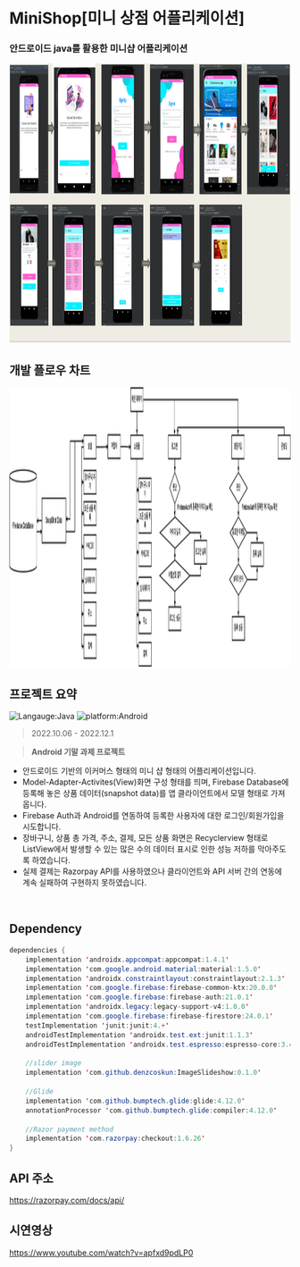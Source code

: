 # MiniShop[미니 상점 어플리케이션]
### 안드로이드 java를 활용한 미니샵 어플리케이션
<img src='mini shopping mall.png' alt='shopping mall algorithm' width="100%" height="500px"/>

## 개발 플로우 차트
<img src='shopping.drawio.png' alt='shopping mall algorithm' width="100%" height="500px"/>

## 프로젝트 요약
![Langauge:Java](https://img.shields.io/badge/Language-Java-green) ![platform:Android](https://img.shields.io/badge/Platform-Android-green)
> 2022.10.06 - 2022.12.1   
 
> **Android 기말 과제 프로젝트**
* 안드로이드 기반의 이커머스 형태의 미니 샵 형태의 어플리케이션입니다.
* Model-Adapter-Activites(View)화면 구성 형태를 띄며, Firebase Database에 등록해 놓은 상품 데이터(snapshot data)를 앱 클라이언트에서 모델 형태로 가져옵니다.
* Firebase Auth과 Android를 연동하여 등록한 사용자에 대한 로그인/회원가입을 시도합니다.
* 장바구니, 상품 총 가격, 주소, 결제, 모든 상품 화면은 Recyclerview 형태로 ListView에서 발생할 수 있는 많은 수의 데이터 표시로 인한 성능 저하를 막아주도록 하였습니다.
* 실제 결제는 Razorpay API를 사용하였으나 클라이언트와 API 서버 간의 연동에 계속 실패하여 구현하지 못하였습니다.
<br>

## Dependency
```java
dependencies {
    implementation 'androidx.appcompat:appcompat:1.4.1'
    implementation 'com.google.android.material:material:1.5.0'
    implementation 'androidx.constraintlayout:constraintlayout:2.1.3'
    implementation 'com.google.firebase:firebase-common-ktx:20.0.0'
    implementation 'com.google.firebase:firebase-auth:21.0.1'
    implementation 'androidx.legacy:legacy-support-v4:1.0.0'
    implementation 'com.google.firebase:firebase-firestore:24.0.1'
    testImplementation 'junit:junit:4.+'
    androidTestImplementation 'androidx.test.ext:junit:1.1.3'
    androidTestImplementation 'androidx.test.espresso:espresso-core:3.4.0'

    //slider image
    implementation 'com.github.denzcoskun:ImageSlideshow:0.1.0'

    //Glide
    implementation 'com.github.bumptech.glide:glide:4.12.0'
    annotationProcessor 'com.github.bumptech.glide:compiler:4.12.0'

    //Razor payment method
    implementation 'com.razorpay:checkout:1.6.26'
}
```
## API 주소
https://razorpay.com/docs/api/

## 시연영상
https://www.youtube.com/watch?v=apfxd9pdLP0
